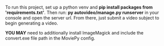 To run this project, set up a python venv and **pip install packages from 'requirements.txt'**. Then run: **py autovideo/manage.py runserver** in your console and open the server url. From there, just submit a video subject to begin generating a video. 

**YOU MAY** need to additionally install ImageMagick and include the convert.exe file path in 
the MoviePy config. 
